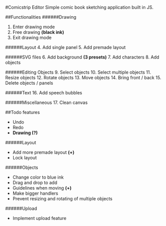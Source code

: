 #Comicstrip Editor
Simple comic book sketching application built in JS.



##Functionalities
######Drawing
1. Enter drawing mode
2. Free drawing **(black ink)**
3. Exit drawing mode

######Layout
4. Add single panel
5. Add premade layout

######SVG files
6. Add background **(3 presets)**
7. Add characters
8. Add objects 

######Editing Objects
9. Select objects
10. Select multiple objects
11. Resize objects
12. Rotate objects
13. Move objects
14. Bring front / back
15. Delete objects / panels

######Text
16. Add speech bubbles

######Miscellaneous
17. Clean canvas



##Todo features
- Undo
- Redo
- **Drawing (?)**

######Layout
- Add more premade layout **(+)**
- Lock layout

######Objects
- Change color to blue ink
- Drag and drop to add
- Guidelines when moving **(+)**
- Make bigger handlers
- Prevent resizing and rotating of multiple objects

######Upload
- Implement upload feature